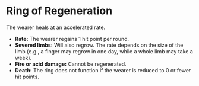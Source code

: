 # Ring of Regeneration

The wearer heals at an accelerated rate.

- **Rate:** The wearer regains 1 hit point per round.
- **Severed limbs:** Will also regrow. The rate depends on the size of the limb (e.g., a finger may regrow in one day, while a whole limb may take a week).
- **Fire or acid damage:** Cannot be regenerated.
- **Death:** The ring does not function if the wearer is reduced to 0 or fewer hit points.